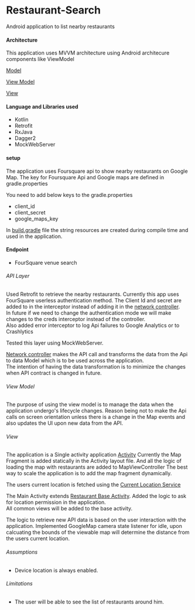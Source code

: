 # Restaurant-Search
Android application to list nearby restaurants

#### Architecture
This application uses MVVM architecture using Android architecure components like ViewModel

[Model](app/src/main/java/com/sample/restuarant/search/model/)

[View Model](app/src/main/java/com/sample/restuarant/search/viewmodel)

[View](app/src/main/java/com/sample/restuarant/search/view)

#### Language and Libraries used
* Kotlin
* Retrofit
* RxJava
* Dagger2
* MockWebServer

#### setup
The application uses Foursquare api to show nearby restaurants on Google Map.
The key for Foursquare Api and Google maps are defined in gradle.properties

You need to add below keys to the gradle.properties
- client_id
- client_secret
- google_maps_key

In [build.gradle](/app/build.gradle) file the string resources are created during compile time and used in the application.

#### Endpoint
* FourSquare venue search

###### API Layer
Used Retrofit to retrieve the nearby restaurants. Currently this app uses FourSquare userless authentication method.
The Client Id and secret are added to in the interceptor instead of adding it in the [network controller](app/src/main/java/com/sample/restuarant/search/controller/RestaurantService.kt).  
In future if we need to change the authentication mode we will make changes to the creds interceptor instead of the controller.  
Also added error interceptor to log Api failures to Google Analytics or to Crashlytics

Tested this layer using MockWebServer.

[Network controller](app/src/main/java/com/sample/restuarant/search/controller/RestaurantService.kt) makes the API call and transforms the data from the Api to data Model which is to be used across the application.  
The intention of having the data transformation is to minimize the changes when API contract is changed in future.

###### View Model
The purpose of using the view model is to manage the data when the application undergo's lifecycle changes.
Reason being not to make the Api calls on screen orientation unless there is a change in the Map events and also updates the UI upon new data from the API.

###### View
The application is a Single activity application [Activity](/app/src/main/java/com/sample/restuarant/search/view/MainActivity.kt)
Currently the Map Fragment is added statically in the Activity layout file. And all the logic of loading the map with restaurants are added to MapViewController
The best way to scale the application is to add the map fragment dynamically.

The users current location is fetched using the [Current Location Service](/app/src/main/java/com/sample/restuarant/search/service/CurrentLocationService.kt)

The Main Activity extends [Restaurant Base Activity](/app/src/main/java/com/sample/restuarant/search/view/RestaurantBaseActivity.kt). Added the logic to ask for location permission in the application.  
All common views will be added to the base activity.

The logic to retrieve new API data is based on the user interaction with the application. Implemented GoogleMap camera state listener for idle, upon calcuating the bounds of the viewable map will determine the distance from the users current location.

###### Assumptions
- Device location is always enabled.

###### Limitations
- The user will be able to see the list of restaurants around him.












